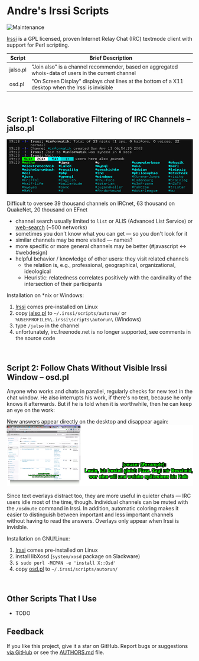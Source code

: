 # Andre's Irssi Scripts

![Maintenance](https://img.shields.io/maintenance/yes/2019.svg)


[Irssi](https://irssi.org/) is a GPL licensed, proven Internet Relay Chat (IRC) textmode client with support for Perl scripting.

| Script       | Brief Description
|--------------|-------------------
| jalso.pl     | "Join also" is a channel recommender, based on aggregated whois-data of users in the current channel
| osd.pl       | "On Screen Display" displays chat lines at the bottom of a X11 desktop when the Irssi is invisible

&nbsp;


## Script 1: Collaborative Filtering of IRC Channels – jalso.pl

![Screenshot](jalso-20101127.png?raw=true "Screenshot")

Difficult to oversee 39 thousand channels on IRCnet, 63 thousand on QuakeNet, 20 thousand on EFnet
- channel search usually limited to `list` or ALIS (Advanced List Service) or [web-search](http://irc.netsplit.de/channels/) (~500 networks)
- sometimes you don't know what you can get — so you don't look for it
- similar channels may be more visited — names?
- more specific or more general channels may be better (#javascript <-> #webdesign)
- helpful behavior / knowledge of other users: they visit related channels
  - the relation is, e.g., professional, geographical, organizational, ideological
  - Heuristic: relatedness correlates positively with the cardinality of the intersection of their participants

Installation on \*nix or Windows:
1. [Irssi](https://irssi.org/) comes pre-installed on Linux
2. copy [jalso.pl](jalso.pl) to `~/.irssi/scripts/autorun/`  or `%USERPROFILE%\.irssi\scripts\autorun\` (Windows)
3. type `/jalso` in the channel
4. unfortunately, irc.freenode.net is no longer supported, see comments in the source code

&nbsp;


## Script 2: Follow Chats Without Visible Irssi Window – osd.pl

Anyone who works and chats in parallel, regularly checks for new text in the chat window. He also interrupts his work, if there's no text, because he only knows it afterwards. But if he is told when it is worthwhile, then he can keep an eye on the work:

New answers appear directly on the desktop and disappear again:
![Screenshot](osd-20110213.png?raw=true "Screenshot")

Since text overlays distract too, they are more useful in quieter chats — IRC users idle most of the time, though. Individual channels can be muted with the `/osdmute` command in Irssi. In addition, automatic coloring makes it easier to distinguish between important and less important channels without having to read the answers. Overlays only appear when Irssi is invisible.

Installation on GNU/Linux:
1. [Irssi](https://irssi.org/) comes pre-installed on Linux
2. install libXosd (`system/xosd` package on Slackware)
3. `$ sudo perl -MCPAN -e 'install X::Osd'`
4. copy [osd.pl](osd.pl) to `~/.irssi/scripts/autorun/`

&nbsp;


## Other Scripts That I Use

- TODO


## Feedback

If you like this project, give it a star on GitHub.
Report bugs or suggestions [via GitHub](https://github.com/andre-st/irssi-scripts/issues) 
or see the [AUTHORS.md](AUTHORS.md) file.
